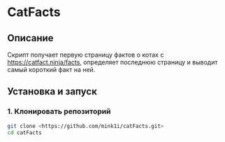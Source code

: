 # CatFacts 

## Описание
Скрипт получает первую страницу фактов о котах с https://catfact.ninja/facts,
определяет последнюю страницу и выводит самый короткий факт на ней.

## Установка и запуск

### 1. Клонировать репозиторий
```bash
git clone <https://github.com/mink1i/catFacts.git>
cd catFacts
